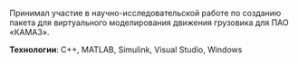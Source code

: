 Принимал участие в научно-исследовательской работе по созданию пакета для виртуального моделирования движения грузовика для ПАО «КАМАЗ».

**Технологии**: C++, MATLAB, Simulink, Visual Studio, Windows
